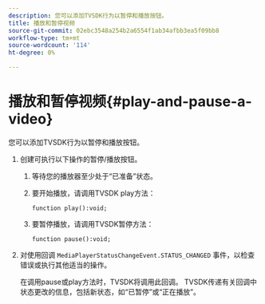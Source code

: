```yaml
---
description: 您可以添加TVSDK行为以暂停和播放按钮。
title: 播放和暂停视频
source-git-commit: 02ebc3548a254b2a6554f1ab34afbb3ea5f09bb8
workflow-type: tm+mt
source-wordcount: '114'
ht-degree: 0%

---
```


# 播放和暂停视频{#play-and-pause-a-video}

您可以添加TVSDK行为以暂停和播放按钮。

1. 创建可执行以下操作的暂停/播放按钮。
   1. 等待您的播放器至少处于“已准备”状态。
   1. 要开始播放，请调用TVSDK play方法：

      ```
      function play():void;
      ```

   1. 要暂停播放，请调用TVSDK暂停方法：

      ```
      function pause():void;
      ```

1. 对使用回调 `MediaPlayerStatusChangeEvent.STATUS_CHANGED` 事件，以检查错误或执行其他适当的操作。

   在调用pause或play方法时，TVSDK将调用此回调。 TVSDK传递有关回调中状态更改的信息，包括新状态，如“已暂停”或“正在播放”。
